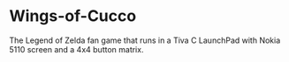 # Wings-of-Cucco
The Legend of Zelda fan game that runs in a Tiva C LaunchPad with Nokia 5110 screen and a 4x4 button matrix.
